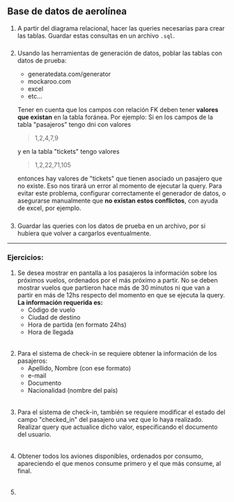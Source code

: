 
## Base de datos de aerolínea

1) A partir del diagrama relacional, hacer las queries necesarias para crear las tablas. Guardar estas consultas en un archivo `.sql`. 
#####
2) Usando las herramientas de generación de datos, poblar las tablas con datos de prueba:
    - generatedata.com/generator
    - mockaroo.com
    - excel
    - etc...

    Tener en cuenta que los campos con relación FK deben tener **valores que existan** en la tabla foránea. 
    Por ejemplo:
    Si en los campos de la tabla "pasajeros" tengo dni con valores 
    >1,2,4,7,9    

    y en la tabla "tickets" tengo valores 
    >1,2,22,71,105
    
    entonces hay valores de "tickets" que tienen asociado un pasajero que no existe. Eso nos tirará un error al momento de ejecutar la query. Para evitar este problema, configurar correctamente el generador de datos, o asegurarse manualmente que **no existan estos conflictos**, con ayuda de excel, por ejemplo.

#####
3) Guardar las queries con los datos de prueba en un archivo, por si hubiera que volver a cargarlos eventualmente.
---
### Ejercicios:

1) Se desea mostrar en pantalla a los pasajeros la información sobre los próximos vuelos, ordenados por el más próximo a partir. No se deben mostrar vuelos que partieron hace más de 30 minutos ni que van a partir en más de 12hs respecto del momento en que se ejecuta la query.
**La información requerida es:**
    - Código de vuelo
    - Ciudad de destino
    - Hora de partida (en formato 24hs)
    - Hora de llegada
######
2) Para el sistema de check-in se requiere obtener la información de los pasajeros:
    - Apellido, Nombre (con ese formato)
    - e-mail
    - Documento
    - Nacionalidad (nombre del país)
######
3) Para el sistema de check-in, también se requiere modificar el estado del campo "checked_in" del pasajero una vez que lo haya realizado. Realizar query que actualice dicho valor, especificando el documento del usuario.
######
4) Obtener todos los aviones disponibles, ordenados por consumo, apareciendo el que menos consume primero y el que más consume, al final.
######
5) 
